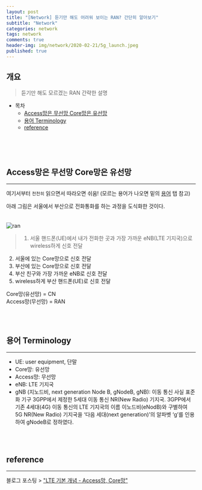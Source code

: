 ```yaml
---  
layout: post  
title: "[Network] 듣기만 해도 어려워 보이는 RAN? 간단히 알아보기"  
subtitle: "Network"  
categories: network  
tags: network
comments: true  
header-img: img/network/2020-02-21/5g_launch.jpeg
published: true
---  
```

  
## 개요  
> 듣기만 해도 모르겠는 RAN 간략한 설명
  
- 목차  
   - [Access망은 무선망 Core망은 유선망](#access망은-무선망-core망은-유선망)
   - [용어 Terminology](#용어-terminology)
   - [reference](#reference)

  
<br><br><br>

## Access망은 무선망 Core망은 유선망
---  

여기서부터 `천천히` 읽으면서 따라오면 쉬움! (모르는 용어가 나오면 밑의 [용어](#용어-terminology) 탭 참고)

아래 그림은 서울에서 부산으로 전화통화를 하는 과정을 도식화한 것이다.<br><br><br>
![ran](https://dokylee54.github.io/assets/img/doubleqoute.png)
> 1. 서울 핸드폰(UE)에서 내가 전화한 곳과 가장 가까운 eNB(LTE 기지국)으로 wireless하게 신호 전달
2. 서울에 있는 Core망으로 신호 전달
3. 부산에 있는 Core망으로 신호 전달
4. 부산 친구와 가장 가까운 eNB로 신호 전달
5. wireless하게 부산 핸드폰(UE)로 신호 전달

Core망(유선망) = CN
<br>
Access망(무선망) = RAN 


<br><br>

## 용어 Terminology
---
*	UE: user equipment, 단말
*	Core망: 유선망
*	Access망: 무선망
* eNB: LTE 기지국
* gNB (지노드비, next generation Node B, gNodeB, gNB): 이동 통신 사실 표준화 기구 3GPP에서 제정한 5세대 이동 통신 NR(New Radio) 기지국. 3GPP에서 기존 4세대(4G) 이동 통신의 LTE 기지국의 이름 이노드비(eNodB)와 구별하여 5G NR(New Radio) 기지국을 ‘다음 세대(next generation)’의 알파벳 ‘g’를 인용하여 gNodeB로 정하였다.


<br><br>


## reference
---
블로그 포스팅 > ["LTE 기본 개념 - Access망, Core망"](https://m.blog.naver.com/PostView.nhn?blogId=thinktabl2&logNo=220254249723&proxyReferer=https%3A%2F%2Fwww.google.com%2F)


